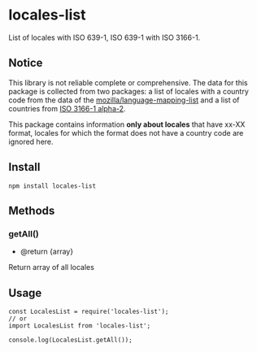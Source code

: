 # locales-list

List of locales with ISO 639-1, ISO 639-1 with ISO 3166-1.

## Notice

This library is not reliable complete or comprehensive. The data for this package is collected from two packages: a list of locales with a country code from the data of the [mozilla/language-mapping-list](https://github.com/mozilla/language-mapping-list) and a list of countries from [ISO 3166-1 alpha-2](https://github.com/georgzoeller/iso-3166-1-alpha-2).

This package contains information **only about locales** that have xx-XX format, locales for which the format does not have a country code are ignored here.

## Install

```
npm install locales-list
```


## Methods


### getAll() 
  - @return {array}

Return array of all locales

## Usage

```
const LocalesList = require('locales-list');
// or
import LocalesList from 'locales-list';

console.log(LocalesList.getAll());
```
